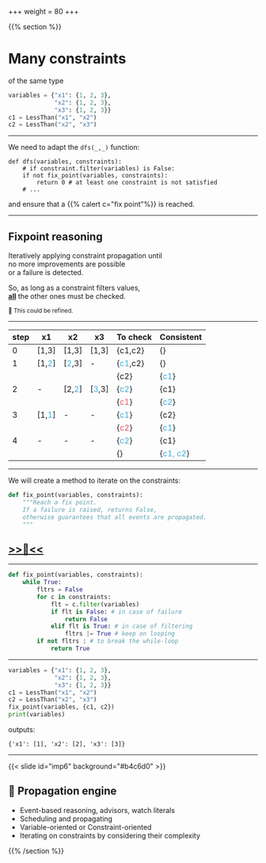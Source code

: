 +++
weight = 80
+++

{{% section %}}

# Many constraints
of the same type

```python
variables = {"x1": {1, 2, 3},
             "x2": {1, 2, 3},
             "x3": {1, 2, 3}}
c1 = LessThan("x1", "x2")
c2 = LessThan("x2", "x3")
```

---
We need to adapt the `dfs(_,_)` function:

```python{2-4}
def dfs(variables, constraints):
    # if constraint.filter(variables) is False:
    if not fix_point(variables, constraints):
        return 0 # at least one constraint is not satisfied
    # ...        
```

and ensure that a {{% calert c="fix point"%}} is reached.

---

## Fixpoint reasoning

Iteratively applying constraint propagation until
</br>no more improvements are possible
</br> or a failure is detected.

So, as long as a constraint filters values,</br>
<b><u>all</u></b> the other ones must be checked.

<small>:rocket: This could be refined.</small>


---

<table>
          <thead>
            <tr>
              <th>step</th>
              <th>x1</th>
              <th>x2</th>
              <th>x3</th>
              <th>To check</th>
              <th>Consistent</th>
            </tr>
          </thead>
          <tbody>
            <tr>
              <td>0</td>
              <td>[1,3]</td>
              <td>[1,3]</td>
              <td>[1,3]</td>
              <td>{c1,c2}</td>
              <td>{}</td>
            </tr>
            <tr class="fragment">
              <td>1</td>
              <td>[1,<span style="color:#3BAFDA">2</span>]</td>
              <td>[<span style="color:#3BAFDA">2</span>,3]</td>
              <td>-</td>
              <td>{<span style="color:#3BAFDA">c1</span>,c2}</td>
              <td>{}</td>
            </tr>
            <tr class="fragment">
              <td></td>
              <td></td>
              <td></td>
              <td></td>
              <td>{c2}</td>
              <td>{<span style="color:#3BAFDA">c1</span>}</td>
            </tr>
            <tr class="fragment">
              <td>2</td>
              <td>-</td>
              <td>[2,<span style="color:#3BAFDA">2</span>]</td>
              <td>[<span style="color:#3BAFDA">3</span>,3]</td>
              <td>{<span style="color:#3BAFDA">c2</span>}</td>
              <td>{c1}</td>
            </tr>
            <tr class="fragment">
              <td></td>
              <td></td>
              <td></td>
              <td></td>
              <td>{<span style="color:#ED5565">c1</span>}</td>
              <td>{<span style="color:#3BAFDA">c2</span>}</td>
            </tr>
            <tr class="fragment">
              <td>3</td>
              <td>[1,<span style="color:#3BAFDA">1</span>]</td>
              <td>-</td>
              <td>-</td>
              <td>{<span style="color:#3BAFDA">c1</span>}</td>
              <td>{c2}</td>
            </tr>
            <tr class="fragment">
              <td></td>
              <td></td>
              <td></td>
              <td></td>
              <td>{<span style="color:#ED5565">c2</span>}</td>
              <td>{<span style="color:#3BAFDA">c1</span>}</td>
            </tr>
            <tr class="fragment">
              <td>4</td>
              <td>-</td>
              <td>-</td>
              <td>-</td>
              <td>{<span style="color:#3BAFDA">c2</span>}</td>
              <td>{c1}</td>
            </tr>
            <tr class="fragment">
              <td></td>
              <td></td>
              <td></td>
              <td></td>
              <td>{}</td>
              <td>{<span style="color:#3BAFDA">c1, c2</span>}</td>
            </tr>
          </tbody>
        </table>

---


We will create a method to iterate on the constraints:

```python
def fix_point(variables, constraints):
    """Reach a fix point.
    If a failure is raised, returns False,
    otherwise guarantees that all events are propagated.
    """
```


<h2><a href="https://moodle.caseine.org/mod/vpl/view.php?id=69914" target="_blank" rel="noopener noreferrer"> >>🥛<<</a></h2>



---

```python
def fix_point(variables, constraints):
    while True:
        fltrs = False
        for c in constraints:
            flt = c.filter(variables)
            if flt is False: # in case of failure
                return False
            elif flt is True: # in case of filtering
                fltrs |= True # keep on looping
        if not fltrs : # to break the while-loop
            return True
```
---
```python [1-2|3|4]
variables = {"x1": {1, 2, 3},
             "x2": {1, 2, 3},
             "x3": {1, 2, 3}}
c1 = LessThan("x1", "x2")
c2 = LessThan("x2", "x3")
fix_point(variables, {c1, c2})
print(variables)
```
outputs:
```
{'x1': [1], 'x2': [2], 'x3': [3]}
```

---

{{< slide id="imp6" background="#b4c6d0" >}}

## :rocket: Propagation engine

- Event-based reasoning, advisors, watch literals
- Scheduling and propagating
- Variable-oriented or Constraint-oriented
- Iterating on constraints by considering their complexity

{{% /section %}}
